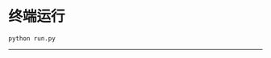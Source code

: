 # 终端运行

```shell
python run.py
```
***********************************************************************************************************************************************************************************************************************************************************************************************************************************